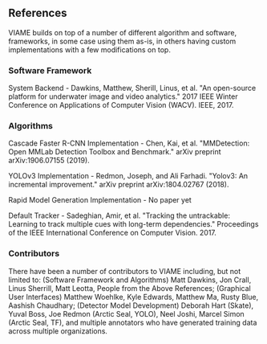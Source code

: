 
References
----------

VIAME builds on top of a number of different algorithm and software,
frameworks, in some case using them as-is, in others having custom
implementations with a few modifications on top.


### Software Framework

System Backend - Dawkins, Matthew, Sherill, Linus, et al. "An open-source platform for
underwater image and video analytics." 2017 IEEE Winter Conference on
Applications of Computer Vision (WACV). IEEE, 2017.


### Algorithms

Cascade Faster R-CNN Implementation - Chen, Kai, et al. "MMDetection: Open
MMLab Detection Toolbox and Benchmark." arXiv preprint arXiv:1906.07155 (2019).

YOLOv3 Implementation - Redmon, Joseph, and Ali Farhadi. "Yolov3: An
incremental improvement." arXiv preprint arXiv:1804.02767 (2018).

Rapid Model Generation Implementation - No paper yet

Default Tracker - Sadeghian, Amir, et al. "Tracking the untrackable: Learning
to track multiple cues with long-term dependencies." Proceedings of the IEEE
International Conference on Computer Vision. 2017.

### Contributors

There have been a number of contributors to VIAME including, but not
limited to:
(Software Framework and Algorithms) Matt Dawkins, Jon Crall,
Linus Sherrill, Matt Leotta, People from the Above References;
(Graphical User Interfaces) Matthew Woehlke, Kyle Edwards, Matthew Ma,
Rusty Blue, Aashish Chaudhary;
(Detector Model Development) Deborah Hart (Skate), Yuval Boss, Joe
Redmon (Arctic Seal, YOLO), Neel Joshi, Marcel Simon (Arctic Seal, TF),
and multiple annotators who have generated training data across multiple
organizations.
